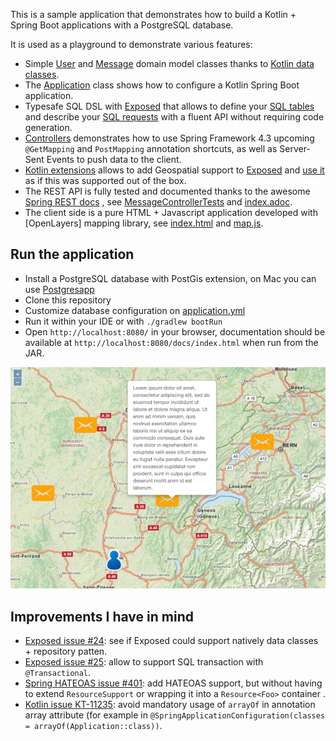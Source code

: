 This is a sample application that demonstrates how to build a Kotlin + Spring Boot applications with a PostgreSQL database.

It is used as a playground to demonstrate various features:
 - Simple [User](https://github.com/sdeleuze/geospatial-messenger/blob/master/src/main/kotlin/io/spring/messenger/domain/User.kt)
   and [Message](https://github.com/sdeleuze/geospatial-messenger/blob/master/src/main/kotlin/io/spring/messenger/domain/Message.kt)
   domain model classes thanks to [Kotlin data classes](https://kotlinlang.org/docs/reference/data-classes.html).
 - The [Application](https://github.com/sdeleuze/geospatial-messenger/blob/master/src/main/kotlin/io/spring/messenger/Application.kt)
   class shows how to configure a Kotlin Spring Boot application. 
 - Typesafe SQL DSL with [Exposed](https://github.com/JetBrains/Exposed) that allows to define your
   [SQL tables](https://github.com/sdeleuze/geospatial-messenger/blob/master/src/main/kotlin/io/spring/messenger/Database.kt#L8-L20)
   and describe your [SQL requests](https://github.com/sdeleuze/geospatial-messenger/blob/master/src/main/kotlin/io/spring/messenger/repository/MessageRepository.kt)
   with a fluent API without requiring code generation.
 - [Controllers](https://github.com/sdeleuze/geospatial-messenger/blob/master/src/main/kotlin/io/spring/messenger/web/MessageController.kt)
   demonstrates how to use Spring Framework 4.3 upcoming `@GetMapping` and `PostMapping` annotation shortcuts, as well as Server-Sent Events
   to push data to the client.
 - [Kotlin extensions](https://github.com/sdeleuze/geospatial-messenger/blob/master/src/main/kotlin/io/spring/messenger/Database.kt#L23-L42)
    allows to add Geospatial support to [Exposed](https://github.com/JetBrains/Exposed) and
    [use it](https://github.com/sdeleuze/geospatial-messenger/blob/master/src/main/kotlin/io/spring/messenger/repository/UserRepository.kt#L35-L37)
    as if this was supported out of the box. 
 - The REST API is fully tested and documented thanks to the awesome [Spring REST docs](http://projects.spring.io/spring-restdocs/)
   , see [MessageControllerTests](https://github.com/sdeleuze/geospatial-messenger/blob/master/src/test/kotlin/io/spring/messenger/MessageControllerTests.kt)
   and [index.adoc](https://github.com/sdeleuze/geospatial-messenger/blob/master/src/main/asciidoc/index.adoc).
 - The client side is a pure HTML + Javascript application developed with [OpenLayers] mapping library, see
   [index.html](https://github.com/sdeleuze/geospatial-messenger/blob/master/src/main/resources/static/index.html)
   and [map.js](https://github.com/sdeleuze/geospatial-messenger/blob/master/src/main/resources/static/map.js).
     
## Run the application

 - Install a PostgreSQL database with PostGis extension, on Mac you can use [Postgresapp](http://postgresapp.com/) 
 - Clone this repository
 - Customize database configuration on [application.yml](https://github.com/sdeleuze/geospatial-messenger/blob/master/src/main/resources/application.yml)
 - Run it within your IDE or with `./gradlew bootRun`
 - Open `http://localhost:8080/` in your browser, documentation should be available at `http://localhost:8080/docs/index.html` when run from the JAR.
 
![Screenshot](/screenshot.png?raw=true)
 
## Improvements I have in mind
 - [Exposed issue #24](https://github.com/JetBrains/Exposed/issues/24): see if Exposed could support natively data classes + repository patten.
 - [Exposed issue #25](https://github.com/JetBrains/Exposed/issues/25): allow to support SQL transaction with `@Transactional`.
 - [Spring HATEOAS issue #401](https://github.com/spring-projects/spring-hateoas/issues/401): add HATEOAS support, but without having to extend
   `ResourceSupport` or wrapping it into a `Resource<Foo>` container .
 - [Kotlin issue KT-11235](https://youtrack.jetbrains.com/issue/KT-11235): avoid mandatory usage of `arrayOf` in annotation array attribute
   (for example in `@SpringApplicationConfiguration(classes = arrayOf(Application::class))`.